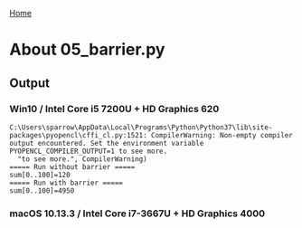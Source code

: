 [Home](../../../#overview)

# About 05_barrier.py

## Output

### Win10 / Intel Core i5 7200U + HD Graphics 620

```
C:\Users\sparrow\AppData\Local\Programs\Python\Python37\lib\site-packages\pyopencl\cffi_cl.py:1521: CompilerWarning: Non-empty compiler output encountered. Set the environment variable PYOPENCL_COMPILER_OUTPUT=1 to see more.
  "to see more.", CompilerWarning)
===== Run without barrier =====
sum[0..100]=120
===== Run with barrier =====
sum[0..100]=4950
```

### macOS 10.13.3 / Intel Core i7-3667U + HD Graphics 4000

```
```
